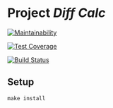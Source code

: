 # Project _Diff Calc_

[![Maintainability](https://api.codeclimate.com/v1/badges/ad19a91ff7740f7d7346/maintainability)](https://codeclimate.com/github/codeclimate/codeclimate/maintainability)

[![Test Coverage](https://api.codeclimate.com/v1/badges/ad19a91ff7740f7d7346/test_coverage)](https://codeclimate.com/github/codeclimate/codeclimate/test_coverage)

[![Build Status](https://travis-ci.org/landrail8/project-lvl2.svg?branch=master)](https://travis-ci.org/landrail8/project-lvl2)

## Setup

```
make install
```
